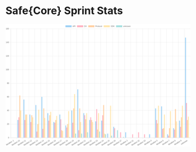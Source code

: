 # Safe{Core} Sprint Stats
<img src="./total_complexity/2025-02-26.png" width="600" title="Total Complexity">



